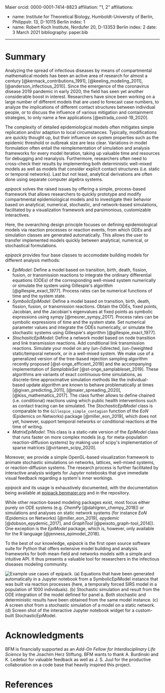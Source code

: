  Maier
    orcid: 0000-0001-7414-8823
    affiliation: "1, 2"
affiliations:
 - name: Institute for Theoretical Biology, Humboldt-University of Berlin, Philippstr. 13, D-10115 Berlin
   index: 1
 - name: Robert Koch Institute, Nordufer 20, D-13353 Berlin
   index: 2
date: 3 March 2021
bibliography: paper.bib
---

# Summary

Analyzing the spread of infectious diseases by means of compartmental mathematical models
has been an active area of research for almost a century
[@kermack_contributions_1991], [@keeling_modeling_2011], [@anderson_infectious_2010].
Since the emergence of the coronavirus disease 2019 pandemic in early 2020, 
the field has seen yet another considerable boost in interest. Researchers
have since been working on a
large number of different models that are used to forecast case numbers,
to analyze the implications of different contact structures between individual people, or to discuss
the influence of various mitigation and containment strategies, to only name a few applications
[@estrada_covid-19_2020].

The complexity of detailed epidemiological models often mitigates simple replication
and/or adaption to local circumstances.
Typically, modifications are quickly thought up, but their influence on system properties such as the 
epidemic threshold or outbreak size are less clear.
Variations in model formulation often entail the
reimplementation of simulation and analysis frameworks for every model iteration,
taking up valuable time and resources for debugging and reanalysis.
Furthermore, researchers often need to cross-check their results by implementing both
deterministic well-mixed models as well as models that consider explicit contact structures
(i.e. static or temporal networks). Last but not least, analytical derivations are often done using separate computer algebra systems.

*epipack* solves the raised issues by offering a simple, process-based
framework that allows researchers to quickly prototype and modify
compartmental epidemiological models
and to investigate their behavior based on analytical, numerical, stochastic,
and network-based simulations, facilitated by a visualization framework and
parsimonious, customizable interactives.

Here, the overarching design principle focuses on defining epidemiological models via
reaction processes or reaction events, from which ODEs and simulation classes are generated
automatically. This allows the user to transfer implemented models quickly between analytical,
numerical, or stochastical formulations.

*epipack* provides four base classes to accomodate building models for different analysis methods:

* *EpiModel*: Define a model based on transition, birth, 
  death, fission, fusion, or transmission reactions to integrate the 
  ordinary differential equations (ODEs) of the corresponding well-mixed system
  numerically or simulate the system using Gillespie's algorithm [@gillespie_exact_1977].
  Process rates can be numerical functions of time and the system state.
* *SymbolicEpiModel*: Define a model based on transition, birth, 
  death, fission, fusion, or transmission reactions. Obtain the ODEs,
  fixed points, Jacobian, and the Jacobian's eigenvalues at fixed points
  as symbolic expressions using sympy [@meurer_sympy_2017]. 
  Process rates can be symbolic expressions of time and the system state.
  Set numerical parameter values and integrate the ODEs numerically, or
  simulate the stochastic systems using Gillespie's algorithm [@gillespie_exact_1977].
* *StochasticEpiModel*: Define a network model based on node transition and
  link transmission reactions. Add conditional link transmission reactions.
  Simulate your model on any (un-/)directed, (un-/)weighted static/temporal
  network, or in a well-mixed system. We make use of a generalized
  version of the tree-based rejection sampling algorithm recently proposed [@st-onge_efficient_2019]
  and the accompanying implementation of *SamplableSet* [@st-onge_samplableset_2019].
  These algorithms are variants of exact continuous-time simulations, as 
  discrete-time approximative simulation methods like the individual-based update algorithm
  are known to behave problematically at times
  [@givan_predicting_2011], [@maier_spreading_2020], [@kiss_mathematics_2017].
  The class further allows to define chained (i.e. conditional) reactions 
  using which public health interventions such as contact tracing can be simulated.
  The *StochasticEpiModel* class is comparable to the `Gillespie_simple_contagion` function of the *EoN* (Epidemics on Networks) package [@miller_eon_2019], which does not yet, however, support temporal networks or conditional reactions at the time of writing.
* *MatrixEpiModel*: This class is a static-rate version of the *EpiModel* class that runs faster
  on more complex models (e.g. for meta-population reaction-diffusion systems) by making use
  of scipy's implementation of sparse matrices [@virtanen_scipy_2020].

Moreover, we provide a simple OpenGL-based visualization framework to animate
stochastic simulations on networks, lattices, well-mixed systems,
or reaction-diffusion systems.
The research process is further
facilitated by interactive analysis widgets for *Jupyter* notebooks
that give immediate visual feedback
regarding a system's inner workings.

*epipack* and its usage is exhaustively documented, with the documentation being
available at [epipack.benmaier.org](http://epipack.benmaier.org) and in the repository.

While other reaction-based modeling packages exist, most focus either
purely on ODE systems (e.g. *ChemPy* [@dahlgren_chempy_2018]) or
simulations and analyses on static network systems
(for instance *EoN* (Epidemics on Networks) [@miller_eon_2019], *epydemic* [@dobson_epydemic_2017],
and *GraphTool* [@peixoto_graph-tool_2014]).
One exception is the *EpiModel* package, which is, however, 
only available for the R language [@jenness_epimodel_2018].

To the best of our knowledge, *epipack* is the first open source software suite for Python
that offers extensive model building and analysis frameworks for both mean-field and
networks models with a simple and intuitive API.
It thus presents a valuable tool for researchers
in the infectious diseases modeling community.

![Example use cases of *epipack*. (a) Equations that have been generated automatically in a *Jupyter* notebook from a *SymbolicEpiModel* instance that was built via reaction processes (here, a temporally forced SIRS model in a population of 1000 individuals). (b) Stochastic simulation and result from the ODE integration of the model defined for panel a. Both stochastic and deterministic results have been obtained from the same model instance. (c) A screen shot from a stochastic simulation of a model on a static network. (d) Screen shot of the interactive *Jupyter* notebook widget for a custom-built *StochasticEpiModel*.](Fig1.png)

# Acknowledgments

BFM is financially supported as an *Add-On Fellow for Interdisciplinary Life Science* by the Joachim Herz Stiftung. BFM wants to thank A. Burdinski and K. Ledebur for valuable feedback as well as J. S. Juul for the productive collaboration on a code base that heavily inspired this project.

# References
